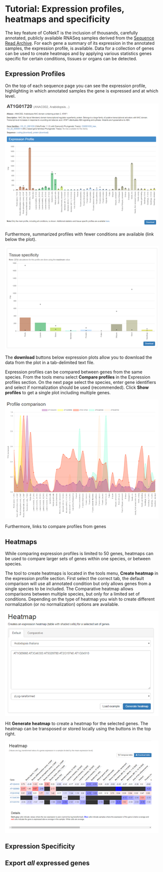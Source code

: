 # Tutorial: Expression profiles, heatmaps and specificity

The key feature of CoNekT is the inclusion of thousands, carefully annotated, publicly available RNASeq samples
derived from the [Sequence Read Archive](https://www.ncbi.nlm.nih.gov/sra). For each gene a summary of its expression in
the annotated samples, the expression profile, is available. Data for a collection of genes can be used to create
heatmaps and by applying various statistics genes specific for certain conditions, tissues or organs can be detected.

## Expression Profiles

On the top of each sequence page you can see the expression profile, highlighting in which annotated samples the gene
is expressed and at which level. 

![expression profile](images/expression_profile.png "Expression profile example")

Furthermore, summarized profiles with fewer conditions are available (link below the plot). 

![expression profile summary](images/expression_profile_summary.png "Expression profile summary example")

The **download** buttons below expression plots allow you to download the data from the plot in a tab-delimited text file.

Expression profiles can be compared between genes from the same species. From the tools menu select **Compare profiles**
in the Expression profiles section. On the next page select the species, enter gene identifiers and select if normalization
should be used (recommended). Click **Show profiles** to get a single plot including multiple genes.

![expression profile comparison](images/expression_profile_comparison.png "Expression profile comparison example") 

Furthermore, links to compare profiles from genes 

## Heatmaps

While comparing expression profiles is limited to 50 genes, heatmaps can be used to compare larger sets of genes within
one species, or between species.

The tool to create heatmaps is located in the tools menu, **Create heatmap** in the expression profile section. First
select the correct tab, the default comparison will use all annotated condition but only allows genes from a single species
to be included. The Comparative heatmap allows comparisons between multiple species, but only for a limited set of conditions.
Depending on the type of heatmap you wish to create different normalization (or no normalization) options are available.

![heatmap entry](images/heatmap_entry.png "Heatmap form") 

Hit **Generate heatmap** to create a heatmap for the selected genes. The heatmap can be transposed or stored locally using the
buttons in the top right. 

![heatmap example](images/heatmap_example.png "Heatmap example") 

## Expression Specificity



## Export *all* expressed genes

